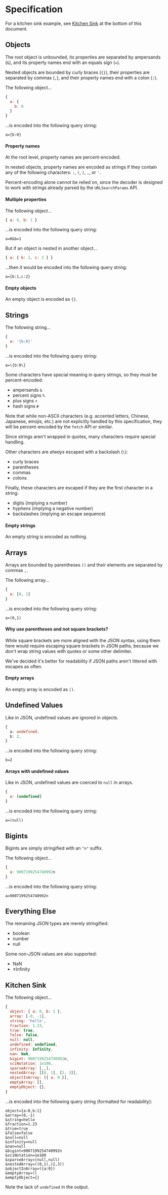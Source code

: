 # Specification

For a kitchen sink example, see [Kitchen Sink](#kitchen-sink) at the bottom of this document.

## Objects

The root object is unbounded, its properties are separated by ampersands (`&`), and its property names end with an equals sign (`=`).

Nested objects are bounded by curly braces (`{}`), their properties are separated by commas (`,`), and their property names end with a colon (`:`).

The following object…

```js
{
  a: {
    b: 0
  }
}
```

…is encoded into the following query string:

```
a={b:0}
```

#### Property names

At the root level, property names are percent-encoded.

In nested objects, property names are encoded as strings if they contain any of the following characters: `:`, `(`, `)`, `,`, or `'`.

Percent-encoding alone cannot be relied on, since the decoder is designed to work with strings already parsed by the `URLSearchParams` API.

#### Multiple properties

The following object…

```js
{ a: 0, b: 1 }
```

…is encoded into the following query string:

```
a=0&b=1
```

But if an object is nested in another object…

```js
{ a: { b: 1, c: 2 } }
```

…then it would be encoded into the following query string:

```
a={b:1,c:2}
```

#### Empty objects

An empty object is encoded as `{}`.

## Strings

The following string…

```js
{
  a: '{b:0}'
}
```

…is encoded into the following query string:

```
a=\{b:0\}
```

Some characters have special meaning in query strings, so they must be percent-encoded:

- ampersands `&`
- percent signs `%`
- plus signs `+`
- hash signs `#`

Note that while non-ASCII characters (e.g. accented letters, Chinese, Japanese, emojis, etc.) are not explicitly handled by this specification, they will be percent-encoded by the `fetch` API or similar.

Since strings aren't wrapped in quotes, many characters require special handling.

Other characters are _always_ escaped with a backslash (`\`):

- curly braces
- parentheses
- commas
- colons

Finally, these characters are escaped if they are the first character in a string:

- digits (implying a number)
- hyphens (implying a negative number)
- backslashes (implying an escape sequence)

#### Empty strings

An empty string is encoded as nothing.

## Arrays

Arrays are bounded by parentheses `()` and their elements are separated by commas `,`.

The following array…

```js
{
  a: [0, 1]
}
```

…is encoded into the following query string:

```
a=(0,1)
```

#### Why use parentheses and not square brackets?

While square brackets are more aligned with the JSON syntax, using them here would require escaping square brackets in JSON paths, because we don't wrap string values with quotes or some other delimiter.

We've decided it's better for readability if JSON paths aren't littered with escapes as often.

#### Empty arrays

An empty array is encoded as `()`.

## Undefined Values

Like in JSON, undefined values are ignored in objects.

```ts
{
  a: undefined,
  b: 2,
}
```

…is encoded into the following query string:

```
b=2
```

#### Arrays with undefined values

Like in JSON, undefined values are coerced to `null` in arrays.

```js
{
  a: [undefined]
}
```

…is encoded into the following query string:

```
a=(null)
```

## Bigints

Bigints are simply stringified with an `"n"` suffix.

The following object…

```js
{
  a: 9007199254740992n
}
```

…is encoded into the following query string:

```
a=9007199254740992n
```

## Everything Else

The remaining JSON types are merely stringified:

- boolean
- number
- null

Some non-JSON values are also supported:

- NaN
- ±Infinity

## Kitchen Sink

The following object…

```js
{
  object: { a: 0, b: 1 },
  array: [-0, -1],
  string: 'hello',
  fraction: 1.23,
  true: true,
  false: false,
  null: null,
  undefined: undefined,
  infinity: Infinity,
  nan: NaN,
  bigint: 9007199254740992n,
  sciNotation: 1e100,
  sparseArray: [,,],
  nestedArray: [[0, 1], [2, 3]],
  objectInArray: [{ a: 0 }],
  emptyArray: [],
  emptyObject: {},
}
```

…is encoded into the following query string (formatted for readability):

```
object={a:0,b:1}
&array=(0,-1)
&string=hello
&fraction=1.23
&true=true
&false=false
&null=null
&infinity=null
&nan=null
&bigint=9007199254740992n
&sciNotation=1e100
&sparseArray=(null,null)
&nestedArray=((0,1),(2,3))
&objectInArray=({a:0})
&emptyArray=()
&emptyObject={}
```

Note the lack of `undefined` in the output.

